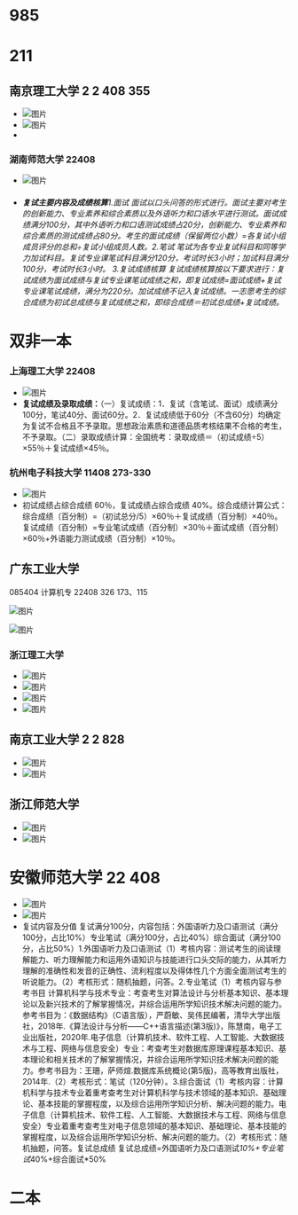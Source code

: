 # 985

# 211

## 南京理工大学  2 2 408  355

- ![图片](https://mmbiz.qpic.cn/mmbiz_png/EJwlawHF0sU6QyBh0yI8N7BvjasB555p5W4Elk30pcxLZ1F1DywaKZ1t365IiasQzKJzVwtv5Hf2icyWiaNF3vJyg/640?wx_fmt=png&tp=wxpic&wxfrom=5&wx_lazy=1&wx_co=1)
- ![图片](https://mmbiz.qpic.cn/mmbiz_png/EJwlawHF0sU6QyBh0yI8N7BvjasB555pbzKOm06EFRyuGdI593QrMrgf0QgC3lWBCWNxakDKxDsCAIO2M6GCFQ/640?wx_fmt=png&tp=wxpic&wxfrom=5&wx_lazy=1&wx_co=1)
- 

### 湖南师范大学  22408

- ![图片](https://mmbiz.qpic.cn/mmbiz_png/EJwlawHF0sX8Aia13EE0icYMl70zWQP276OhVDBWoS9ZTOfqcrXsWyGM0DFrKBKHuibgPPulFuMnCjUQyk2emGFtQ/640?wx_fmt=png&wxfrom=13&tp=wxpic)

- ###### **复试主要内容及成绩核算**1.面试 面试以口头问答的形式进行。面试主要对考生的创新能力、专业素养和综合素质以及外语听力和口语水平进行测试。面试成绩满分100分，其中外语听力和口语测试成绩占20分，创新能力、专业素养和综合素质的测试成绩占80分。考生的面试成绩（保留两位小数）=各复试小组成员评分的总和÷复试小组成员人数。2.笔试 笔试为各专业复试科目和同等学力加试科目。复试专业课笔试科目满分120分，考试时长3小时；加试科目满分100分，考试时长3小时。 3.复试成绩核算 复试成绩核算按以下要求进行：复试成绩为面试成绩与复试专业课笔试成绩之和，即复试成绩=面试成绩+复试专业课笔试成绩，满分为220分。加试成绩不记入复试成绩。一志愿考生的综合成绩为初试总成绩与复试成绩之和，即综合成绩＝初试总成绩+复试成绩。

# 双非一本

### 上海理工大学 22408

- ![图片](https://mmbiz.qpic.cn/mmbiz_png/EJwlawHF0sXOiahRyz5tEZrkfBhR4qcL8Uuze7pZCk9I7VNdF4C2FaSXFictMiaw7K4SF9iaCueGMxnKgwHRcPLcvw/640?wx_fmt=png&wxfrom=13&tp=wxpic)
- **复试成绩及录取成绩：**（一）复试成绩：1．复试（含笔试、面试）成绩满分100分，笔试40分、面试60分。2．复试成绩低于60分（不含60分）均确定为复试不合格且不予录取。思想政治素质和道德品质考核结果不合格的考生，不予录取。（二）录取成绩计算：全国统考：录取成绩＝（初试成绩÷5）×55％＋复试成绩×45％。

### 杭州电子科技大学   11408  273-330

- ![图片](https://mmbiz.qpic.cn/mmbiz_png/EJwlawHF0sXOiahRyz5tEZrkfBhR4qcL8th7pje7P1d9vbTSv3B8raHO8qhunKqFDnEwX209FkNxlc594yVZPFw/640?wx_fmt=png&wxfrom=13&tp=wxpic)
-  初试成绩占综合成绩 60％，复试成绩占综合成绩 40%。综合成绩计算公式：综合成绩（百分制）=（初试总分/5）×60％＋复试成绩（百分制）×40％。复试成绩（百分制）=专业笔试成绩（百分制）×30％＋面试成绩（百分制）×60％+外语能力测试成绩（百分制）×10％。

## 广东工业大学

085404 计算机专  22408  326   173、115

![图片](https://mmbiz.qpic.cn/mmbiz_png/EJwlawHF0sXbh39n52ibX02xwcQFf4BN7KMe0U7HCoMysJicImghlVHzoRowyeyxOPvcAq93F5K6ibHYXh6cia8hOg/640?wx_fmt=png&wxfrom=13&tp=wxpic)

![图片](https://mmbiz.qpic.cn/mmbiz_png/EJwlawHF0sXbh39n52ibX02xwcQFf4BN7McxCIq1NU4N16tyTYn9pKf1FBZ579CqQG6osI7FcJP3a6bfTM3IaJA/640?wx_fmt=png&wxfrom=13&tp=wxpic)



### 浙江理工大学

- ![图片](https://mmbiz.qpic.cn/mmbiz_png/EJwlawHF0sVM8MwLkQ7hQN7WYOlsibV8ZXXSE7AEiaq6gTiaibUZushic8jZpb5prCry1NyQxsIANUAqEHtE4PRAgGQ/640?wx_fmt=png&wxfrom=13&tp=wxpic)
- ![图片](https://mmbiz.qpic.cn/mmbiz_png/EJwlawHF0sVM8MwLkQ7hQN7WYOlsibV8ZcQibiblIl8z8B7AvpC1Q1CRdJJ1icAnAYfKTSQMwnVib66cOyvaTggmLew/640?wx_fmt=png&tp=wxpic&wxfrom=5&wx_lazy=1&wx_co=1)
- ![图片](https://mmbiz.qpic.cn/mmbiz_png/EJwlawHF0sVM8MwLkQ7hQN7WYOlsibV8Zw1pOK3AbXcDZg7bIkibVmgz43Zzga8ficYia1wCvcDp26ukGqnOSZfdfg/640?wx_fmt=png&wxfrom=13&tp=wxpic)
- ![图片](https://mmbiz.qpic.cn/mmbiz_png/EJwlawHF0sVM8MwLkQ7hQN7WYOlsibV8ZPjpeMiaI1B7kib1VkEzhWS06C0PwuMKzIhsNuLAibUHOVvUgJ6IW6jD2Q/640?wx_fmt=png&wxfrom=13&tp=wxpic)



## 南京工业大学 2 2 828

- ![图片](https://mmbiz.qpic.cn/mmbiz_png/EJwlawHF0sU6QyBh0yI8N7BvjasB555pXdwUXfOYibDv6IdhdcszmoV70zwe8Te5nNoiaxe6RDia5nBZ32Kv4nYoQ/640?wx_fmt=png&wxfrom=13&tp=wxpic)
- ![图片](https://mmbiz.qpic.cn/mmbiz_png/EJwlawHF0sU6QyBh0yI8N7BvjasB555pvQV70Ae8vEtPv8TTug0GAUiciaX0ggPQgtqLs4KPyiaoiaG2ALYu7iapsjQ/640?wx_fmt=png&wxfrom=13&tp=wxpic)



## 浙江师范大学

- ![图片](https://mmbiz.qpic.cn/mmbiz_png/EJwlawHF0sWzvlq5MZzbEJJic8JK36iae7HPGmXqsVicsKL8DwR83ZbKxdkBD9b1w0AZCwGQIIGKaGmahFcBdXX0g/640?wx_fmt=png&wxfrom=13&tp=wxpic)
- ![图片](https://mmbiz.qpic.cn/mmbiz_png/EJwlawHF0sWzvlq5MZzbEJJic8JK36iae7Q9ZhbvKpmWfuf3RytFetkGj2Jd8WsXhwcoj1Qc7m3dKvHibiaXe97e5Q/640?wx_fmt=png&wxfrom=13&tp=wxpic)

# 安徽师范大学 22 408

- ![图片](https://mmbiz.qpic.cn/mmbiz_png/EJwlawHF0sXOiahRyz5tEZrkfBhR4qcL8Yh4WgONickYytrCpyGCwtpwyVeyZr45fL7JjH40zqGSsGRr7luaGZicw/640?wx_fmt=png&wxfrom=13&tp=wxpic)
- ![图片](https://mmbiz.qpic.cn/mmbiz_png/EJwlawHF0sXOiahRyz5tEZrkfBhR4qcL8r5icMTTNrI8M7fehs7P92waNK557UkPv2gkIjTytnlF6TCe3tPhM18Q/640?wx_fmt=png&wxfrom=13&tp=wxpic)
- 复试内容及分值 复试满分100分，内容包括：外国语听力及口语测试（满分100分，占比10%）专业笔试（满分100分，占比40%）综合面试（满分100分，占比50%）1.外国语听力及口语测试（1）考核内容：测试考生的阅读理解能力、听力理解能力和运用外语知识与技能进行口头交际的能力，从其听力理解的准确性和发音的正确性、流利程度以及得体性几个方面全面测试考生的听说能力。（2）考核形式：随机抽题，问答。2.专业笔试（1）考核内容与参考书目 计算机科学与技术专业：考查考生对算法设计与分析基本知识、基本理论以及新兴技术的了解掌握情况，并综合运用所学知识技术解决问题的能力。参考书目为：《数据结构》（C语言版），严蔚敏、吴伟民编著，清华大学出版社，2018年.《算法设计与分析——C++语言描述(第3版)》，陈慧南，电子工业出版社，2020年.电子信息（计算机技术、软件工程、人工智能、大数据技术与工程、网络与信息安全）专业：考查考生对数据库原理课程基本知识、基本理论和相关技术的了解掌握情况，并综合运用所学知识技术解决问题的能力。参考书目为：王珊，萨师煊.数据库系统概论(第5版)，高等教育出版社，2014年.（2）考核形式：笔试（120分钟）。3.综合面试（1）考核内容：计算机科学与技术专业着重考查考生对计算机科学与技术领域的基本知识、基础理论、基本技能的掌握程度，以及综合运用所学知识分析、解决问题的能力。电子信息（计算机技术、软件工程、人工智能、大数据技术与工程、网络与信息安全）专业着重考查考生对电子信息领域的基本知识、基础理论、基本技能的掌握程度，以及综合运用所学知识分析、解决问题的能力。（2）考核形式：随机抽题，问答。复试总成绩 复试总成绩=外国语听力及口语测试*10%+专业笔试*40%+综合面试*50%

# 二本

